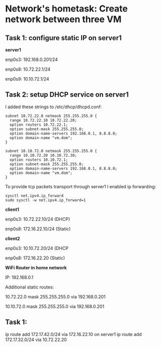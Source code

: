 # Network's hometask: Create network between three VM

## Task 1: configure static IP on server1

**server1**

enp0s3: 192.168.0.201/24

enp0s8: 10.72.22.1/24

enp0s9: 10.10.72.1/24

## Task 2: setup DHCP service on server1

I added these strings to /etc/dhcp/dhcpd.conf:

```
subnet 10.72.22.0 netmask 255.255.255.0 {
  range 10.72.22.10 10.72.22.20;
  option routers 10.72.22.1;
  option subnet-mask 255.255.255.0;
  option domain-name-servers 192.168.0.1, 8.8.8.8;
  option domain-name "vm.dom";
}

subnet 10.10.72.0 netmask 255.255.255.0 {
  range 10.10.72.20 10.10.72.30;
  option routers 10.10.72.1;
  option subnet-mask 255.255.255.0;
  option domain-name-servers 192.168.0.1, 8.8.8.8;
  option domain-name "vm.dom";
}
```

To provide tcp packets transport through server1 I enabled ip forwarding:
```
sysctl net.ipv4.ip_forward
sudo sysctl -w net.ipv4.ip_forward=1
```

**client1**

enp0s3: 10.72.22.10/24 (DHCP)

enp0s8: 172.16.22.10/24 (Static)

**client2**

enp0s3: 10.10.72.20/24 (DHCP

enp0s8: 172.16.22.20 (Static)

**WiFi Router in home network**

IP: 192.168.0.1

Additional static routes:

10.72.22.0	mask 255.255.255.0	via 192.168.0.201

10.10.72.0	mask 255.255.255.0	via 192.168.0.201

## Task 1: 

ip route add 172.17.42.0/24 via 172.16.22.10
on server1
ip route add 172.17.32.0/24 via 10.72.22.20
